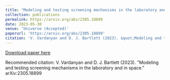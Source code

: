 ```yaml
---
title: "Modeling and testing screening mechanisms in the laboratory and in space"
collection: publications
permalink: https://arxiv.org/abs/2305.18899
date: 2023-05-30
venue: 'Universe (Accepted)'
paperurl: 'https://arxiv.org/abs/2305.18899'
citation: 'V. Vardanyan and D. J. Bartlett (2023). &quot;Modeling and testing screening mechanisms in the laboratory and in space.&quot; <i>arXiv:2305.18899</i>.'
---
```


[Download paper here](https://arxiv.org/abs/2305.18899)

Recommended citation: V. Vardanyan and D. J. Bartlett (2023). "Modeling and testing screening mechanisms in the laboratory and in space." arXiv:2305.18899
